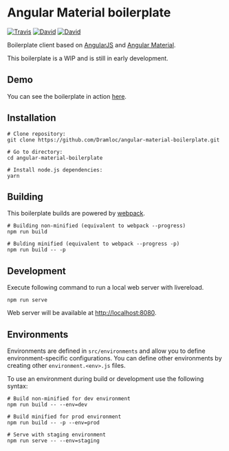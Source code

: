 # Angular Material boilerplate

[![Travis](https://img.shields.io/travis/Dramloc/angular-material-boilerplate.svg)](https://travis-ci.org/Dramloc/angular-material-boilerplate)
[![David](https://img.shields.io/david/Dramloc/angular-material-boilerplate.svg)](https://github.com/Dramloc/angular-material-boilerplate/blob/master/package.json)
[![David](https://img.shields.io/david/dev/Dramloc/angular-material-boilerplate.svg)](https://github.com/Dramloc/angular-material-boilerplate/blob/master/package.json)

Boilerplate client based on [AngularJS](https://angularjs.org/) and [Angular Material](https://material.angularjs.org).

This boilerplate is a WIP and is still in early development. 

## Demo

You can see the boilerplate in action [here](https://angular-material-boilerplate.herokuapp.com).

## Installation
```shell
# Clone repository:
git clone https://github.com/Dramloc/angular-material-boilerplate.git

# Go to directory:
cd angular-material-boilerplate

# Install node.js dependencies:
yarn
```

## Building
This boilerplate builds are powered by [webpack](https://webpack.github.io/).

```shell
# Building non-minified (equivalent to webpack --progress)
npm run build

# Bulding minified (equivalent to webpack --progress -p)
npm run build -- -p
```

## Development
Execute following command to run a local web server with livereload.
```shell
npm run serve
```
Web server will be available at [http://localhost:8080](http://localhost:8080).

## Environments
Environments are defined in `src/environments` and allow you to define environment-specific configurations.
You can define other environments by creating other `environment.<env>.js` files.

To use an environment during build or development use the following syntax:
```shell
# Build non-minified for dev environment
npm run build -- --env=dev

# Build minified for prod environment
npm run build -- -p --env=prod

# Serve with staging environment
npm run serve -- --env=staging
```